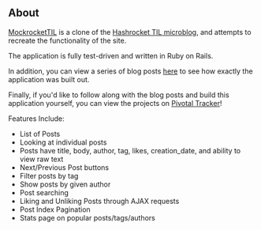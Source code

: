 ## About
[MockrocketTIL](http://mockrocket-til.herokuapp.com/) is a clone of the [Hashrocket TIL microblog](http://til.hashrocket.com), and attempts to recreate the functionality of the site.

The application is fully test-driven and written in Ruby on Rails.

In addition, you can view a series of blog posts [here](http://www.donaldkelsey.com/blog/mockrockettil-table-of-contents) to see how exactly the application was built out.

Finally, if you'd like to follow along with the blog posts and build this application yourself, you can view the projects on [Pivotal Tracker](https://www.pivotaltracker.com/n/projects/1461798)!

Features Include:

- List of Posts
- Looking at individual posts
- Posts have title, body, author, tag, likes, creation_date, and ability to view raw text
- Next/Previous Post buttons
- Filter posts by tag
- Show posts by given author
- Post searching
- Liking and Unliking Posts through AJAX requests
- Post Index Pagination
- Stats page on popular posts/tags/authors
